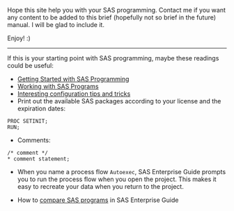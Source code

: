 Hope this site help you with your SAS programming.
Contact me if you want any content to be added to this brief (hopefully not so brief in the future) manual. 
I will be glad to include it.

Enjoy! :)
    
---

If this is your starting point with SAS programming, maybe these readings could be useful:

* [Getting Started with SAS Programming](https://support.sas.com/edu/OLTRN/ECPRG193/m411/m411_5_a_sum.htm)
* [Working with SAS Programs](https://support.sas.com/edu/OLTRN/ECPRG193/m412/m412_3_a_sum.htm)
* [Interesting configuration tips and tricks](http://support.sas.com/resources/papers/proceedings14/SAS331-2014.pdf)
* Print out the available SAS packages according to your license and the expiration dates: 

```
PROC SETINIT; 
RUN;
```

* Comments:

```
/* comment */
* comment statement;
```

* When you name a process flow `Autoexec`, SAS Enterprise Guide prompts you to run the process flow when you open the project. This makes it easy to recreate your data when you return to the project.

* How to [compare SAS programs](http://blogs.sas.com/content/sasdummy/2015/04/03/compare-sas-programs-in-sas-enterprise-guide/) in SAS Enterprise Guide
